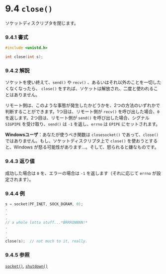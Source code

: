 # 9.4 `close()`

ソケットディスクリプタを閉じます。

### 9.4.1 書式

```c
#include <unistd.h>

int close(int s);
```

### 9.4.2 解説

ソケットを使い終えて、`send()` や `recv()` 、あるいはそれ以外のことを一切したくなくなったら、 `close()` をすれば、ソケットは解放され、二度と使われることはありません。

リモート側は、このような事態が発生したかどうかを、2つの方法のいずれかで判断することができます。1つ目は、リモート側が `recv()` を呼び出した場合、`0` を返します。2つ目は、リモート側が `send()` を呼び出した場合、シグナル `SIGPIPE` を受け取り、`send()` は `-1` を返し、`errno` は `EPIPE` にセットされます。

**Windowsユーザ**：あなたが使うべき関数は `closesocket()` であって、`close()` ではありません。もし、ソケットディスクリプタ上で `close()` を使おうとすると、Windows が怒る可能性があります...。そして、怒られると嫌なものです。

### 9.4.3 返り値

成功した場合は `0` を、エラーの場合は `-1` を返します（それに応じて `errno` が設定されます）。

### 9.4.4 例

```c
s = socket(PF_INET, SOCK_DGRAM, 0);
.
.
.
// a whole lotta stuff...*BRRRONNNN!*
.
.
.
close(s);  // not much to it, really.
```

### 9.4.5 参照

[`socket()`](#socketman), [`shutdown()`](#shutdownman)
